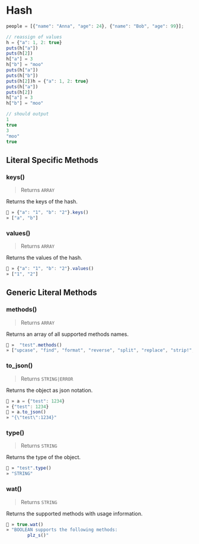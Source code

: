 # Hash




```js
people = [{"name": "Anna", "age": 24}, {"name": "Bob", "age": 99}];

// reassign of values
h = {"a": 1, 2: true}
puts(h["a"])
puts(h[2])
h["a"] = 3
h["b"] = "moo"
puts(h["a"])
puts(h["b"])
puts(h[2])h = {"a": 1, 2: true}
puts(h["a"])
puts(h[2])
h["a"] = 3
h["b"] = "moo"

// should output
1
true
3
"moo"
true

```

## Literal Specific Methods

### keys()
> Returns `ARRAY`

Returns the keys of the hash.


```js
🚀 » {"a": "1", "b": "2"}.keys()
» ["a", "b"]

```


### values()
> Returns `ARRAY`

Returns the values of the hash.


```js
🚀 » {"a": "1", "b": "2"}.values()
» ["1", "2"]

```



## Generic Literal Methods

### methods()
> Returns `ARRAY`

Returns an array of all supported methods names.

```js
🚀 »  "test".methods()
» ["upcase", "find", "format", "reverse", "split", "replace", "strip!", "count", "reverse!", "lines", "downcase!", "upcase!", "size", "plz_i", "strip", "downcase"]

```

### to_json()
> Returns `STRING|ERROR`

Returns the object as json notation.

```js
🚀 » a = {"test": 1234}
» {"test": 1234}
🚀 » a.to_json()
» "{\"test\":1234}"

```

### type()
> Returns `STRING`

Returns the type of the object.

```js
🚀 » "test".type()
» "STRING"

```

### wat()
> Returns `STRING`

Returns the supported methods with usage information.

```js
🚀 » true.wat()
» "BOOLEAN supports the following methods:
        plz_s()"

```

